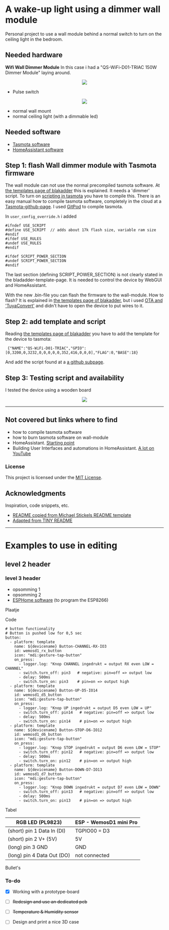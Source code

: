 # A wake-up light using a dimmer wall module
Personal project to use a wall module behind a normal switch to turn on the ceiling light in the bedroom.

## Needed hardware

 <b>Wifi Wall Dimmer Module</b>
 In this case i had a "QS-WiFi-D01-TRIAC 150W Dimmer Module" laying around.
  
<div align="center">
  <kbd>
    <img src="images/qs-wifi_D01_dimmer.webp" />
  </kbd>
</div>

 - Pulse switch

<div align="center">
  <kbd>
    <img src="images/gira-015100-wipptaster-schliesser-einsatz_4.jpg" />
  </kbd>
</div>
 
 - normal wall mount
 - normal ceiling light (with a dimmable led)
 
## Needed software

- [Tasmota software](https://tasmota.github.io/docs/)
- [HomeAssistant software](https://www.home-assistant.io/)	


## Step 1: flash Wall dimmer module with Tasmota firmware

The wall module can not use the normal precompiled tasmota software.
At [the templates page of blakadder](https://templates.blakadder.com/qs-wifi_D01_dimmer.html) this is explained.
It needs a 'dimmer' script. To turn on [scripting in tasmota](https://tasmota.github.io/docs/Scripting-Language/) you have to compile this.
There is an easy manual how to compile tasmota software, completely in the cloud at a [Tasmota-github-page](https://tasmota.github.io/docs/Compile-your-build/).
I used [GitPod](https://www.gitpod.io/) to compile tasmota.

In ```user_config_override.h``` i added
```
#ifndef USE_SCRIPT
#define USE_SCRIPT  // adds about 17k flash size, variable ram size
#endif
#ifdef USE_RULES
#undef USE_RULES
#endif 

#ifdef SCRIPT_POWER_SECTION
#undef SCRIPT_POWER_SECTION
#endif 
```

The last section (defining SCRIPT_POWER_SECTION) is not clearly stated in the bladadder-template-page.
It is needed to control the device by WebGUI and HomeAssistant.

With the new .bin-file you can flash the firmware to the wall-module.
How to flash? It is explained in [the templates page of blakadder](https://templates.blakadder.com/qs-wifi_D01_dimmer.html), but i used [OTA and 'TuyaConvert'](https://tasmota.github.io/docs/Tuya-Convert/) and didn't have to open the device to put wires to it.

## Step 2: add template and script
Reading [the templates page of blakadder](https://templates.blakadder.com/qs-wifi_D01_dimmer.html) you have to add the template for the device to tasmota:
```
 {"NAME":"QS-WiFi-D01-TRIAC","GPIO":[0,3200,0,3232,0,0,0,0,0,352,416,0,0,0],"FLAG":0,"BASE":18}
```

And add the script found at a [a github subpage](https://gist.github.com/thxthx0/12074f1f5249e14b2a0aada75f590c9b).

## Step 3: Testing script and availability
I tested the device using a wooden board

<div align="center">
  <kbd>
    <img src="images/WifiDimmer testsetup - smaller.jpg" />
  </kbd>
</div>

----------------------------


## Not covered but links where to find

- how to compile tasmota software
- how to burn tasmota software on wall-module
- HomeAssistant. [Starting point](https://www.home-assistant.io/)
- Building User Interfaces and automations in HomeAssistant. [A lot on YouTube](https://www.youtube.com/results?search_query=home+assistant+beginners+guide)

### License

This project is licensed under the [MIT License](LICENSE.md).

## Acknowledgments

Inspiration, code snippets, etc.
 * [README copied from Michael Stickels README template](https://github.com/MichaelStickels/README_Template)
 * [Adapted from TINY README](https://gist.github.com/noperator/4eba8fae61a23dc6cb1fa8fbb9122d45)


------------------------

# Examples to use in editing

## level 2 header
### level 3 header

- opsomming 1
- opsomming 2
- [ESPHome software](https://esphome.io/)  		(to program the ESP8266)
 
 Plaatje

Code
```
# button functionality
# Button is pushed low for 0,5 sec
button:
  - platform: template
    name: ${devicename} Button-CHANNEL-RX-IO3
    id: wemosd1_rx_button
    icon: "mdi:gesture-tap-button"
    on_press:
      - logger.log: "Knop CHANNEL ingedrukt = output RX even LOW = CHANNEL"
      - switch.turn_off: pin3   # negative: pin=off => output low
      - delay: 500ms 
      - switch.turn_on: pin3    # pin=on => output high
  - platform: template
    name: ${devicename} Button-UP-D5-IO14
    id: wemosd1_d5_button
    icon: "mdi:gesture-tap-button"
    on_press:
      - logger.log: "Knop UP ingedrukt = output D5 even LOW = UP"
      - switch.turn_off: pin14   # negative: pin=off => output low
      - delay: 500ms 
      - switch.turn_on: pin14    # pin=on => output high
  - platform: template
    name: ${devicename} Button-STOP-D6-IO12
    id: wemosd1_d6_button
    icon: "mdi:gesture-tap-button"
    on_press:
      - logger.log: "Knop STOP ingedrukt = output D6 even LOW = STOP"
      - switch.turn_off: pin12   # negative: pin=off => output low
      - delay: 500ms 
      - switch.turn_on: pin12    # pin=on => output high
  - platform: template
    name: ${devicename} Button-DOWN-D7-IO13
    id: wemosd1_d7_button
    icon: "mdi:gesture-tap-button"
    on_press:
      - logger.log: "Knop DOWN ingedrukt = output D7 even LOW = DOWN"
      - switch.turn_off: pin13   # negative: pin=off => output low
      - delay: 500ms 
      - switch.turn_on: pin13    # pin=on => output high
```

Tabel

| RGB LED (PL9823)            | ESP - WemosD1 mini Pro |
|-----------------------------|------------------------|
| (short) pin 1 Data In (DI)  | TGPIO00 = D3           |
| (short) pin 2 V+ (5V)       | 5V                     |
| (long)  pin 3 GND           | GND                    |
| (long)  pin 4 Data Out (DO) | not connected          |

Bullet's

### To-do

- [x] Working with a prototype-board
- [ ] ~~Redesign and use an dedicated pcb~~
- [ ] ~~Temperature & Humidity sensor~~
- [ ] Design and print a nice 3D case


